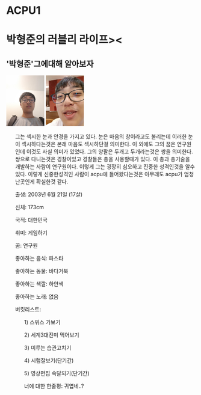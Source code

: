 # ACPU1
<html>
<head>
  <title>WEB1 - Welcome</title>
  <meta charset="utf-8">
</head>
<body>

  <h1>박형준의 러블리 라이프><</h1>
  <ol>
  </ol>
  <h2>'박형준'그에대해 알아보자</h2>
  <img src="hj.jpg" width="20%">
  <img src="hj2.jpg" width="20%">
  <p>
<ol>그는 섹시한 눈과 안경을 가지고 있다. 눈은 마음의 창이라고도 불리는데 이러한
       눈이 섹시하다는것은 본래 마음도 섹시하단걸 의미한다. 이 외에도 그의 꿈은 연구원인데
       이것도 사실 의미가 있었다. 그의 양팔은 두개고 두개라는것은 쌍을 의미한다.
       쌍으로 다니는것은 경찰이있고 경찰들은 총을 사용할때가 있다. 이 총과 총기술을 개발하는
       사람이 연구원이다. 이렇게 그는 굉장히 심오하고 진중한 성격인것을 알수있다. 이렇게 신중한성격인 사람이 acpu에 들어왔다는것은 아무래도 acpu가 엄청난곳인게 확실한것 같다.</ol>
<ol>출생: 2003년 6월 21일 (17살)</ol>
<ol>신체: 173cm</ol>
<ol>국적: 대한민국</ol>
<ol>취미: 게임하기</ol>
<ol>꿈: 연구원</ol>
<ol>좋아하는 음식: 파스타</ol>
<ol>좋아하는 동물: 바다거북</ol>
<ol>좋아하는 색깔: 하얀색</ol>
<ol>좋아하는 노래: 없음</ol>
<ol>버킷리스트:
  <ol>1) 스위스 가보기</ol>
<ol>  2) 세계3대진미 먹어보기</ol>
<ol>  3) 미루는 습관고치기</ol>
<ol>  4) 시험잘보기(단기간)</ol>
<ol>  5) 영상편집 숙달되기(단기간)</ol>
  
<ol> 너에 대한 한줄평: 귀엽네..?</ol>
  </p>
</body>

</html>
